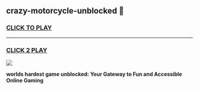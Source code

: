 
## crazy-motorcycle-unblocked 👋
<h3>
<a href="https://premium.freeplayer.one?title=crazy-motorcycle-unblocked&ref=14F">CLICK TO PLAY</a></h3>
<hr>

<h3>
<a href="https://premium.freeplayer.one?title=crazy-motorcycle-unblocked&ref=14F">CLICK 2 PLAY</a>
  
</h3>

<a href="https://premium.freeplayer.one?title=crazy-motorcycle-unblocked&ref=12F/"><img src="https://clearcache.store/games.png"></a>


**worlds hardest game unblocked: Your Gateway to Fun and Accessible Online Gaming**
